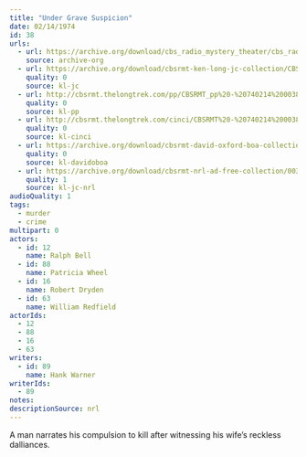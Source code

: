 ```yaml
---
title: "Under Grave Suspicion"
date: 02/14/1974
id: 38
urls: 
  - url: https://archive.org/download/cbs_radio_mystery_theater/cbs_radio_mystery_theater-0001-0050.zip/cbs_radio_mystery_theater-0001-0050%2Fcbsrmt_0038_under_grave_suspicion.mp3
    source: archive-org
  - url: https://archive.org/download/cbsrmt-ken-long-jc-collection/CBSRMT - 740214 0038 Under Grave Suspicion vbr oz flip_jc.mp3
    quality: 0
    source: kl-jc
  - url: http://cbsrmt.thelongtrek.com/pp/CBSRMT_pp%20-%20740214%200038%20Under%20Grave%20Suspicion.mp3
    quality: 0
    source: kl-pp
  - url: http://cbsrmt.thelongtrek.com/cinci/CBSRMT%20-%20740214%200038%20Under%20Grave%20Suspician_cinci.mp3
    quality: 0
    source: kl-cinci
  - url: https://archive.org/download/cbsrmt-david-oxford-boa-collection/CBSRMT-740214-0038-repeated-740503-Under-Grave-Suspicion-(128-44)_KIXI-{BoA}.mp3
    quality: 0
    source: kl-davidoboa
  - url: https://archive.org/download/cbsrmt-nrl-ad-free-collection/0038%20CBSRMT%20-%20740214%200038%20Under%20Grave%20Suspicion%20vbr%20oz%20flip_jc%20(no%20ads).mp3
    quality: 1
    source: kl-jc-nrl
audioQuality: 1
tags: 
  - murder
  - crime
multipart: 0
actors:  
  - id: 12
    name: Ralph Bell  
  - id: 88
    name: Patricia Wheel  
  - id: 16
    name: Robert Dryden  
  - id: 63
    name: William Redfield
actorIds:  
  - 12  
  - 88  
  - 16  
  - 63
writers:  
  - id: 89
    name: Hank Warner
writerIds:  
  - 89
notes: 
descriptionSource: nrl
---
```

A man narrates his compulsion to kill after witnessing his wife’s reckless dalliances.